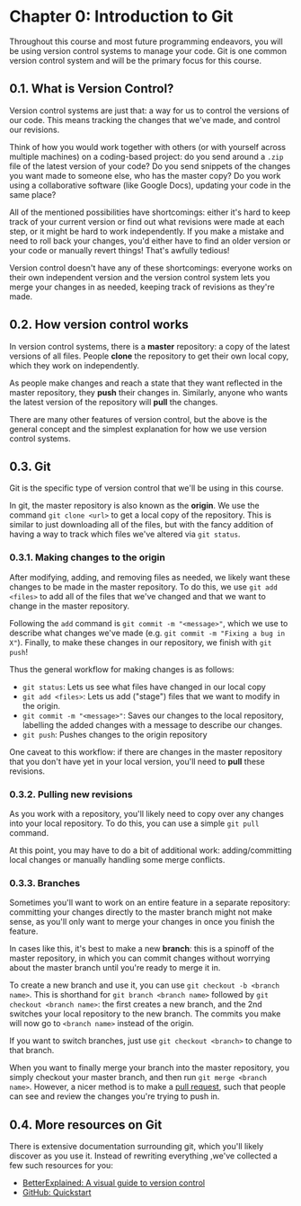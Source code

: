 # Chapter 0: Introduction to Git
Throughout this course and most future programming endeavors, you will be using version control systems to manage your code. Git is one common version control system and will be the primary focus for this course.

## 0.1. What is Version Control?
Version control systems are just that: a way for us to control the versions of our code. This means tracking the changes that we've made, and control our revisions.

Think of how you would work together with others (or with yourself across multiple machines) on a coding-based project: do you send around a `.zip` file of the latest version of your code? Do you send snippets of the changes you want made to someone else, who has the master copy? Do you work using a collaborative software (like Google Docs), updating your code in the same place?

All of the mentioned possibilities have shortcomings: either it's hard to keep track of your current version or find out what revisions were made at each step, or it might be hard to work independently. If you make a mistake and need to roll back your changes, you'd either have to find an older version or your code or manually revert things! That's awfully tedious!

Version control doesn't have any of these shortcomings: everyone works on their own independent version and the version control system lets you merge your changes in as needed, keeping track of revisions as they're made.


## 0.2. How version control works
In version control systems, there is a **master** repository: a copy of the latest versions of all files. People **clone** the repository to get their own local copy, which they work on independently.

As people make changes and reach a state that they want reflected in the master repository, they **push** their changes in. Similarly, anyone who wants the latest version of the repository will **pull** the changes.

There are many other features of version control, but the above is the general concept and the simplest explanation for how we use version control systems.

## 0.3. Git
Git is the specific type of version control that we'll be using in this course.

In git, the master repository is also known as the **origin**. We use the command `git clone <url>` to get a local copy of the repository. This is similar to just downloading all of the files, but with the fancy addition of having a way to track which files we've altered via `git status`.

### 0.3.1. Making changes to the origin
After modifying, adding, and removing files as needed, we likely want these changes to be made in the master repository. To do this, we use `git add <files>` to add all of the files that we've changed and that we want to change in the master repository.

Following the `add` command is `git commit -m "<message>"`, which we use to describe what changes we've made (e.g. `git commit -m "Fixing a bug in X"`). Finally, to make these changes in our repository, we finish with `git push`!

Thus the general workflow for making changes is as follows:
- `git status`: Lets us see what files have changed in our local copy
- `git add <files>`: Lets us add ("stage") files that we want to modify in the origin.
- `git commit -m "<message>"`: Saves our changes to the local repository, labelling the added changes with a message to describe our changes.
- `git push`: Pushes changes to the origin repository

One caveat to this workflow: if there are changes in the master repository that you don't have yet in your local version, you'll need to **pull** these revisions.

### 0.3.2. Pulling new revisions
As you work with a repository, you'll likely need to copy over any changes into your local repository. To do this, you can use a simple `git pull` command.

At this point, you may have to do a bit of additional work: adding/committing local changes or manually handling some merge conflicts.

### 0.3.3. Branches
Sometimes you'll want to work on an entire feature in a separate repository: committing your changes directly to the master branch might not make sense, as you'll only want to merge your changes in once you finish the feature.

In cases like this, it's best to make a new **branch**: this is a spinoff of the master repository, in which you can commit changes without worrying about the master branch until you're ready to merge it in.

To create a new branch and use it, you can use `git checkout -b <branch name>`. This is shorthand for `git branch <branch name>` followed by `git checkout <branch name>`: the first creates a new branch, and the 2nd switches your local repository to the new branch. The commits you make will now go to `<branch name>` instead of the origin.

If you want to switch branches, just use `git checkout <branch>` to change to that branch.

When you want to finally merge your branch into the master repository, you simply checkout your master branch, and then run `git merge <branch name>`. However, a nicer method is to make a [pull request](https://docs.github.com/en/github/collaborating-with-pull-requests/proposing-changes-to-your-work-with-pull-requests/creating-a-pull-request), such that people can see and review the changes you're trying to push in.

## 0.4. More resources on Git
There is extensive documentation surrounding git, which you'll likely discover as you use it. Instead of rewriting everything ,we've collected a few such resources for you:

- [BetterExplained: A visual guide to version control](https://betterexplained.com/articles/a-visual-guide-to-version-control/)
- [GitHub: Quickstart](https://docs.github.com/en/get-started/quickstart)